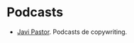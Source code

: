 # Podcasts

- [Javi Pastor](http://www.javipastor.com/podcast-de-copywriting/). Podcasts de copywriting.
